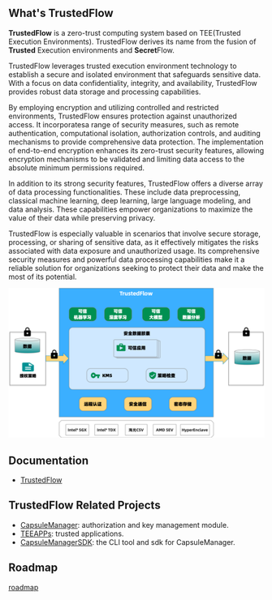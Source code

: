 ## What's TrustedFlow

**TrustedFlow** is a zero-trust computing system based on TEE(Trusted Execution Environments). TrustedFlow derives its name from the fusion of **Trusted** Execution environments and **Secret**Flow. 

TrustedFlow leverages trusted execution environment technology to establish a secure and isolated environment that safeguards sensitive data. With a focus on data confidentiality, integrity, and availability, TrustedFlow provides robust data storage and processing capabilities.

By employing encryption and utilizing controlled and restricted environments, TrustedFlow ensures protection against unauthorized access. It incorporatesa range of security measures, such as remote authentication, computational isolation, authorization controls, and auditing mechanisms to provide comprehensive data protection. The implementation of end-to-end encryption enhances its zero-trust security features, allowing encryption mechanisms to be validated and limiting data access to the absolute minimum permissions required.

In addition to its strong security features, TrustedFlow offers a diverse array of data processing functionalities. These include data preprocessing, classical machine learning, deep learning, large language modeling, and data analysis. These capabilities empower organizations to maximize the value of their data while preserving privacy.

TrustedFlow is especially valuable in scenarios that involve secure storage, processing, or sharing of sensitive data, as it effectively mitigates the risks associated with data exposure and unauthorized usage. Its comprehensive security measures and powerful data processing capabilities make it a reliable solution for organizations seeking to protect their data and make the most of its potential.

![trustedflow](./docs/images/trustedflow.png)

## Documentation

- [TrustedFlow](https://www.secretflow.org.cn/docs/trustedflow/zh_CN/)

## TrustedFlow Related Projects

- [CapsuleManager](https://github.com/secretflow/capsule-manager): authorization and key management module.
- [TEEAPPs](https://github.com/secretflow/teeapps): trusted applications.
- [CapsuleManagerSDK](https://github.com/secretflow/capsule-manager-sdk): the CLI tool and sdk for CapsuleManager.

## Roadmap

[roadmap](./docs/advanced_topic/roadmap.md)